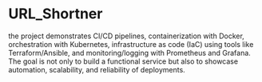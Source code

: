 # URL_Shortner
the project demonstrates CI/CD pipelines, containerization with Docker, orchestration with Kubernetes, infrastructure as code (IaC) using tools like Terraform/Ansible, and monitoring/logging with Prometheus and Grafana. The goal is not only to build a functional service but also to showcase automation, scalability, and reliability of deployments.
